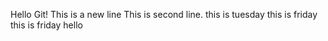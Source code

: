 Hello Git!
This is a new line
This is second line.
this is tuesday
this is friday
this is friday
hello
